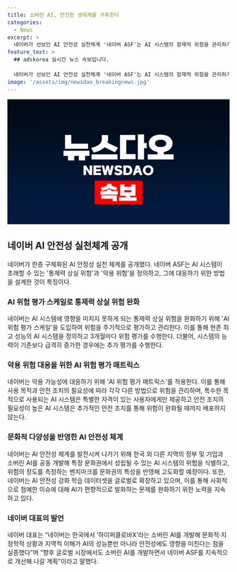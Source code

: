 ```yaml
---
title: 소버린 AI, 안전한 생태계를 구축한다
categories:
  - News
excerpt: >
  네이버가 선보인 AI 안전성 실천체계 '네이버 ASF'는 AI 시스템의 잠재적 위험을 관리하기 위한 새로운 방안을 공개했다. 이 체계는 '통제력 상실 위험'과 '악용 위험'을 정의하고, 각각의 위험에 대응하는 방법을 설계했다. 특히, AI 위험을 주기적으로 평가하고 관리하는 'AI 위험 평가 스케일'과 'AI 위험 평가 매트릭스'를 도입하여 안전 조치의 필요성에 따라 다양한 방법으로 위험을 관리한다. 또한, 문화적 다양성을 고려한 AI 안전성 체계를 구축하고, 한국어를 기반으로 한 AI 안전성 강화 학습 데이터셋을 글로벌로 확장하는 노력을 기울일 예정이다. Neople에서 속삭이는 대학원생
feature_text: >
  ## adskorea 실시간 뉴스 속보입니다.

  네이버가 선보인 AI 안전성 실천체계 '네이버 ASF'는 AI 시스템의 잠재적 위험을 관리하기 위한 새로운 방안을 공개했다. 이 체계는 '통제력 상실 위험'과 '악용 위험'을 정의하고, 각각의 위험에 대응하는 방법을 설계했다. 특히, AI 위험을 주기적으로 평가하고 관리하는 'AI 위험 평가 스케일'과 'AI 위험 평가 매트릭스'를 도입하여 안전 조치의 필요성에 따라 다양한 방법으로 위험을 관리한다. 또한, 문화적 다양성을 고려한 AI 안전성 체계를 구축하고, 한국어를 기반으로 한 AI 안전성 강화 학습 데이터셋을 글로벌로 확장하는 노력을 기울일 예정이다. Neople에서 속삭이는 대학원생
image: '/assets/img/newsdao_breakingnews.jpg'
---
```

![adskorea 속보](/assets/img/newsdao_breakingnews.jpg)

<h2 data-ke-size="size26">네이버 AI 안전성 실천체계 공개</h2>

<p data-ke-size="size16">네이버가 한층 구체화된 AI 안정성 실천 체계를 공개했다. 네이버 ASF는 AI 시스템이 초래할 수 있는 '통제력 상실 위험'과 '악용 위험'을 정의하고, 그에 대응하기 위한 방법을 설계한 것이 특징이다.</p>

<h3 data-ke-size="size24">AI 위험 평가 스케일로 통제력 상실 위험 완화</h3>

<p data-ke-size="size16">네이버는 AI 시스템에 영향을 미치지 못하게 되는 통제력 상실 위험을 완화하기 위해 'AI 위험 평가 스케일'을 도입하여 위험을 주기적으로 평가하고 관리한다. 이를 통해 현존 최고 성능의 AI 시스템을 정의하고 3개월마다 위험 평가를 수행한다. 더불어, 시스템의 능력이 기존보다 급격히 증가한 경우에는 추가 평가를 수행한다.</p>

<h3 data-ke-size="size24">악용 위험 대응을 위한 AI 위험 평가 매트릭스</h3>

<p data-ke-size="size16">네이버는 악용 가능성에 대응하기 위해 'AI 위험 평가 매트릭스'를 적용한다. 이를 통해 사용 목적과 안전 조치의 필요성에 따라 각각 다른 방법으로 위험을 관리하며, 특수한 목적으로 사용되는 AI 시스템은 특별한 자격이 있는 사용자에게만 제공하고 안전 조치의 필요성이 높은 AI 시스템은 추가적인 안전 조치를 통해 위험이 완화될 때까지 배포하지 않는다.</p>

<h3 data-ke-size="size24">문화적 다양성을 반영한 AI 안전성 체계</h3>

<p data-ke-size="size16">네이버는 AI 안전성 체계를 발전시켜 나가기 위해 한국 외 다른 지역의 정부 및 기업과 소버린 AI를 공동 개발해 특정 문화권에서 성립될 수 있는 AI 시스템의 위험을 식별하고, 위험의 정도를 측정하는 벤치마크를 문화권의 특성을 반영해 고도화할 예정이다. 또한, 네이버는 AI 안전성 강화 학습 데이터셋을 글로벌로 확장하고 있으며, 이를 통해 사회적으로 첨예한 이슈에 대해 AI가 편향적으로 발화하는 문제를 완화하기 위한 노력을 지속하고 있다.</p>

<h3 data-ke-size="size24">네이버 대표의 발언</h3>

<p data-ke-size="size16">네이버 대표는 “네이버는 한국에서 ‘하이퍼클로바X’라는 소버린 AI를 개발해 문화적·지정학적 상황과 지역적 이해가 AI의 성능뿐만 아니라 안전성에도 영향을 미친다는 점을 실증했다”며 “향후 글로벌 시장에서도 소버린 AI를 개발하면서 네이버 ASF를 지속적으로 개선해 나갈 계획”이라고 말했다.</p>

